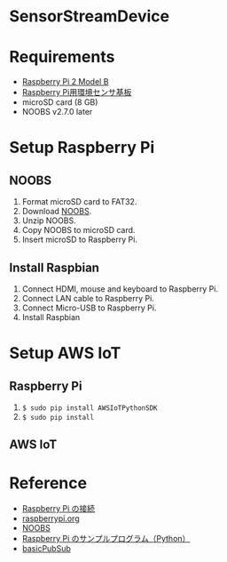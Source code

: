 SensorStreamDevice
=======

# Requirements

- [Raspberry Pi 2 Model B](http://amzn.asia/5usgt3P)
- [Raspberry Pi用環境センサ基板](https://www.switch-science.com/catalog/1796/)
- microSD card (8 GB)
- NOOBS v2.7.0 later

# Setup Raspberry Pi

## NOOBS

1. Format microSD card to FAT32.
2. Download [NOOBS](https://www.raspberrypi.org/downloads/noobs/).
3. Unzip NOOBS.
4. Copy NOOBS to microSD card.
5. Insert microSD to Raspberry Pi.

## Install Raspbian

1. Connect HDMI, mouse and keyboard to Raspberry Pi.
2. Connect LAN cable to Raspberry Pi.
3. Connect Micro-USB to Raspberry Pi.
4. Install Raspbian

# Setup AWS IoT

## Raspberry Pi

1. `$ sudo pip install AWSIoTPythonSDK`
2. `$ sudo pip install `

## AWS IoT



# Reference
- [Raspberry Pi の接続](https://docs.aws.amazon.com/ja_jp/iot/latest/developerguide/iot-sdk-setup.html)
- [raspberrypi.org](https://www.raspberrypi.org/)
- [NOOBS](https://www.raspberrypi.org/downloads/noobs/)
- [Raspberry Pi のサンプルプログラム（Python）](https://github.com/SWITCHSCIENCE/RPi_EnvSensor/tree/master/Python_RPi)
- [basicPubSub](https://github.com/aws/aws-iot-device-sdk-python/blob/master/samples/basicPubSub/basicPubSub.py)